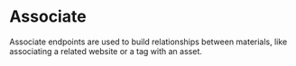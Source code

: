 # Associate

Associate endpoints are used to build relationships between materials, like associating a related website or a tag with an asset.
